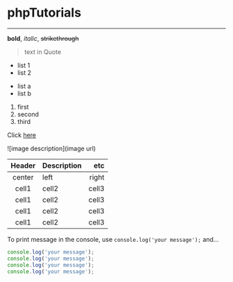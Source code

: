 # phpTutorials
___

<!-- Font -->
**bold**,  *italic*, ~~strikethrough~~

<!-- Quote -->
> text in Quote

<!-- List -->
* list 1
* list 2

- list a
- list b

<!-- Numbered list -->
1. first
2. second
3. third

<!-- Link -->
Click [here](https://github.com/dmlee89/phpTutorials.git)

<!-- image -->
![image description](image url)


<!-- Table -->
|Header|Description|etc|
|:--:|:--|--:|
|center|left|right|
|cell1|cell2|cell3|
|cell1|cell2|cell3|
|cell1|cell2|cell3|
|cell1|cell2|cell3|

<!-- Code -->
To print message in the console, use `console.log('your message');` and...

```js
console.log('your message');
console.log('your message');
console.log('your message');
console.log('your message');

```
